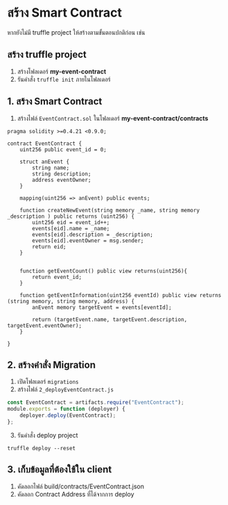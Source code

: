 # สร้าง Smart Contract

หากยังไม่มี truffle project ให้สร้างตามขั้นตอนปกติก่อน เช่น

## สร้าง truffle project

1. สร้างโฟลเดอร์ **my-event-contract**
2. รันคำสั่ง `truffle init` ภายในโฟลเดอร์

## 1. สร้าง Smart Contract

1. สร้างไฟล์ `EventContract.sol` ในโฟลเดอร์ **my-event-contract/contracts**

```solidity
pragma solidity >=0.4.21 <0.9.0;

contract EventContract {
    uint256 public event_id = 0;

    struct anEvent {
        string name;
        string description;
        address eventOwner;
    }

    mapping(uint256 => anEvent) public events;

    function createNewEvent(string memory _name, string memory _description ) public returns (uint256) {
        uint256 eid = event_id++;
        events[eid].name = _name;
        events[eid].description = _description;
        events[eid].eventOwner = msg.sender;
        return eid;
    }


    function getEventCount() public view returns(uint256){
        return event_id;
    }

    function getEventInformation(uint256 eventId) public view returns (string memory, string memory, address) {
        anEvent memory targetEvent = events[eventId];

        return (targetEvent.name, targetEvent.description, targetEvent.eventOwner);
    }
 
}
```


## 2. สร้างคำสั่ง Migration

1. เปิดโฟลเดอร์ `migrations`
2. สร้างไฟล์ `2_deployEventContract.js`

```js
const EventContract = artifacts.require("EventContract");
module.exports = function (deployer) {
    deployer.deploy(EventContract);
};
```

3. รันคำสั่ง deploy project

```
truffle deploy --reset
```


## 3. เก็บข้อมูลที่ต้องใช้ใน client

1. คัดลอกไฟล์ build/contracts/EventContract.json
2. คัดลอก Contract Address ที่ได้จากการ deploy